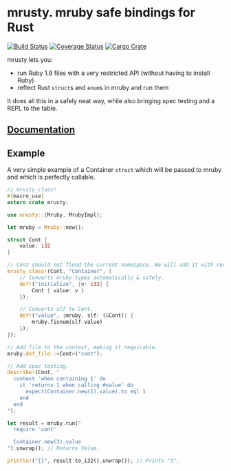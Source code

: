 # mrusty. mruby safe bindings for Rust
[![Build Status](https://travis-ci.org/anima-engine/mrusty.svg?branch=master)](https://travis-ci.org/anima-engine/mrusty)
[![Coverage Status](https://coveralls.io/repos/github/anima-engine/mrusty/badge.svg?branch=master)](https://coveralls.io/github/anima-engine/mrusty?branch=master)
[![Cargo Crate](http://meritbadge.herokuapp.com/mrusty)](https://crates.io/crates/mrusty)

mrusty lets you:

* run Ruby 1.9 files with a very restricted API (without having to install Ruby)
* reflect Rust `struct`s and `enum`s in mruby and run them

It does all this in a safely neat way, while also bringing spec testing and a
REPL to the table.

## [Documentation](http://anima-engine.github.io/mrusty/)

## Example
A very simple example of a Container `struct` which will be passed to mruby and
which is perfectly callable.
```rust
// mrusty_class!
#[macro_use]
extern crate mrusty;

use mrusty::{Mruby, MrubyImpl};

let mruby = Mruby::new();

struct Cont {
    value: i32
}

// Cont should not flood the current namespace. We will add it with require.
mrusty_class!(Cont, "Container", {
    // Converts mruby types automatically & safely.
    def!("initialize", |v: i32| {
        Cont { value: v }
    });

    // Converts slf to Cont.
    def!("value", |mruby, slf: (&Cont)| {
        mruby.fixnum(slf.value)
    });
});

// Add file to the context, making it requirable.
mruby.def_file::<Cont>("cont");

// Add spec testing.
describe!(Cont, "
  context 'when containing 1' do
    it 'returns 1 when calling #value' do
      expect(Container.new(1).value).to eql 1
    end
  end
");

let result = mruby.run("
  require 'cont'

  Container.new(3).value
").unwrap(); // Returns Value.

println!("{}", result.to_i32().unwrap()); // Prints "3".
```
